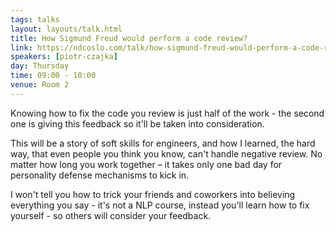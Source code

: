```yaml
---
tags: talks
layout: layouts/talk.html
title: How Sigmund Freud would perform a code review?
link: https://ndcoslo.com/talk/how-sigmund-freud-would-perform-a-code-review/
speakers: [piotr-czajka]
day: Thursday
time: 09:00 - 10:00
venue: Room 2
---
```

Knowing how to fix the code you review is just half of the work - the second one is giving this feedback so it'll be taken into consideration.

This will be a story of soft skills for engineers, and how I learned, the hard way, that even people you think you know, can't handle negative review. No matter how long you work together – it takes only one bad day for personality defense mechanisms to kick in.

I won't tell you how to trick your friends and coworkers into believing everything you say - it's not a NLP course, instead you'll learn how to fix yourself - so others will consider your feedback.